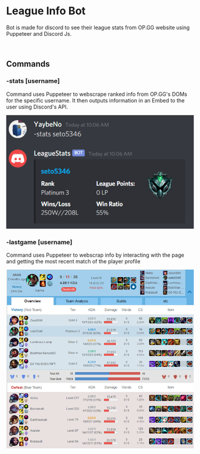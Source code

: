 # League Info Bot

Bot is made for discord to see their league stats from OP.GG website using Puppeteer and Discord Js.

<br/>

## Commands

### -stats [username]

Command uses Puppeteer to webscrape ranked info from OP.GG's DOMs for the specific username. It then outputs information in an Embed to the user using Discord's API.

![](img/statsimg.png)

### -lastgame [username]

Command uses Puppeteer to webscrap info by interacting with the page and getting the most recent match of the player profile

![VISUAL:](img/match.png)
